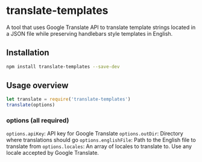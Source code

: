 # translate-templates
A tool that uses Google Translate API to translate template strings located in a JSON file while preserving handlebars style templates in English.

<!-- [![Build Status](https://travis-ci.org/nmehta6/morpheus.svg)](https://travis-ci.org/nmehta6/morpheus)
![Dependency Status](https://david-dm.org/nmehta6/morpheus.svg)
[![Coverage Status](https://coveralls.io/repos/nmehta6/morpheus/badge.svg?branch=master&service=github)](https://coveralls.io/github/nmehta6/morpheus?branch=master)
 -->

## Installation

```bash
npm install translate-templates --save-dev
```

## Usage overview
```javascript
let translate = require('translate-templates')
translate(options)
```

### options (all required)
`options.apiKey`: API key for Google Translate
`options.outDir`: Directory where translations should go
`options.englishFile`: Path to the English file to translate from
`options.locales`: An array of locales to translate to. Use any locale accepted by Google Translate.
